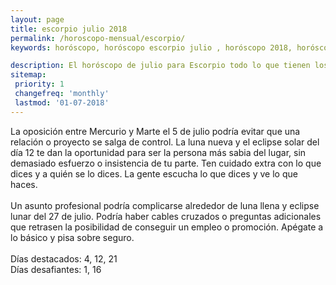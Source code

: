 ```yaml
---
layout: page
title: escorpio julio 2018 
permalink: /horoscopo-mensual/escorpio/
keywords: horóscopo, horóscopo escorpio julio , horóscopo 2018, horóscopo esperanza gracia, horoscop, horóscopos gratis, horoscopo escorpio, horoscopo escorpio 2018, Tarot, Astrologia, Zodíaco, escorpio, horoscopo gratis, horoscopo del mes 

description: El horóscopo de julio para Escorpio todo lo que tienen los astros preparados para este mes, amor, trabajo, familia. Todo sobre astrologia, tarot, predicciones.
sitemap:
 priority: 1
 changefreq: 'monthly'
 lastmod: '01-07-2018'
---
```



La oposición entre Mercurio y Marte el 5 de julio podría evitar que una relación o proyecto se salga de control. La luna nueva y el eclipse solar del día 12 te dan la oportunidad para ser la persona más sabia del lugar, sin demasiado esfuerzo o insistencia de tu parte. Ten cuidado extra con lo que dices y a quién se lo dices. La gente escucha lo que dices y ve lo que haces. <br><br>Un asunto profesional podría complicarse alrededor de luna llena y eclipse lunar del 27 de julio. Podría haber cables cruzados o preguntas adicionales que retrasen la posibilidad de conseguir un empleo o promoción. Apégate a lo básico y pisa sobre seguro. <br><br>Días destacados: 4, 12, 21<br>Días desafiantes: 1, 16</div>